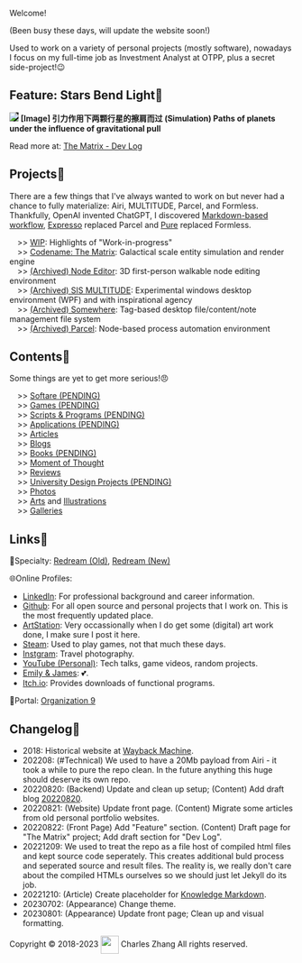 <style>
/* Element Default Styles */
img {
	max-width: 100%;
	max-height: 100%;
}

/* Layout Components */
.image-box {
    display: grid;
    height: 100%;
}
.center-fit {
    max-width: 100%;
    max-height: 100vh;
    margin: auto;
}
</style>

<script src="https://kit.fontawesome.com/9f2cdb261e.js" crossorigin="anonymous"></script>
<script src="http://ajax.googleapis.com/ajax/libs/jquery/1/jquery.min.js"></script>

Welcome! <a href="https://github.com/TotalImagine-com/TotalImagine.com"><i class="fa-brands fa-github"></i> </a>

(Been busy these days, will update the website soon!)

Used to work on a variety of personal projects (mostly software), nowadays I focus on my full-time job as Investment Analyst at OTPP, plus a secret side-project!😉

## Feature: Stars Bend Light🌟

<img src="https://images.totalimagine.com/the-matrix-two-points-20220822.png" style="background-color: black;"/>
<strong>[Image] 引力作用下两颗行星的擦肩而过 (Simulation) Paths of planets under the influence of gravitational pull</strong>
<p>Read more at: <a href="Projects/Matrix.html#20220822">The Matrix - Dev Log</a></p>

## Projects🌉

There are a few things that I've always wanted to work on but never had a chance to fully materialize: Airi, MULTITUDE, Parcel, and Formless. Thankfully, OpenAI invented ChatGPT, I discovered [Markdown-based workflow](https://files.totalimagine.com/PDF/KnowledgeMarkdownWorkflow-Presentation_No.1_Rev.0.5.pdf), [Expresso](https://charles-zhang.itch.io/expresso) replaced Parcel and [Pure](https://github.com/Pure-The-Language) replaced Formless.

&emsp;>> <a href="Projects/WIP.html">WIP</a>: Highlights of "Work-in-progress" <br/>
&emsp;>> <a href="Projects/Matrix.html">Codename: The Matrix</a>: Galactical scale entity simulation and render engine <br/>
&emsp;>> <a href="https://github.com/chaojian-zhang/NodeEditor/">(Archived) Node Editor</a>: 3D first-person walkable node editing environment <br/>
&emsp;>> <a href="https://github.com/chaojian-zhang/MULTITUDE//">(Archived) SIS MULTITUDE</a>: Experimental windows desktop environment (WPF) and with inspirational agency <br/>
&emsp;>> <a href="https://somewhere.totalimagine.com/">(Archived) Somewhere</a>: Tag-based desktop file/content/note management file system <br/>
&emsp;>> <a href="https://github.com/Charles-Zhang-Parcel">(Archived) Parcel</a>: Node-based process automation environment

## Contents🐙

Some things are yet to get more serious!😠

&emsp;>> <a href="Software">Softare (PENDING)</a> <br/>
&emsp;>> <a href="Games">Games (PENDING)</a> <br/>
&emsp;>> <a href="Scripts">Scripts & Programs (PENDING)</a> <br/>
&emsp;>> <a href="Applications">Applications (PENDING)</a> <br/>
&emsp;>> <a href="Articles">Articles</a> <br/>
&emsp;>> <a href="Blogs">Blogs</a> <br/>
&emsp;>> <a href="Books">Books (PENDING)</a> <br/>
&emsp;>> <a href="Moments">Moment of Thought</a> <br/>
&emsp;>> <a href="Reviews">Reviews</a> <br/>
&emsp;>> <a href="University">University Design Projects (PENDING)</a> <br/>
&emsp;>> <a href="Photos">Photos</a> <br/>
&emsp;>> <a href="AIArts">Arts</a> and <a href="Illustrations">Illustrations</a> <br/>
&emsp;>> <a href="Galleries">Galleries</a>

## Links🔗

🐫Specialty: <a href="https://files.totalimagine.com/redream.html">Redream (Old)</a>, <a href="Redream">Redream (New)</a>

🌐Online Profiles:

* <a href="https://www.linkedin.com/in/chaojianzhang/"><i class="fa-brands fa-linkedin"></i> LinkedIn</a>: For professional background and career information. <br/>
* <a href="https://github.com/chaojian-zhang"><i class="fa-brands fa-github"></i> Github</a>: For all open source and personal projects that I work on. This is the most frequently updated place. <br/>
* <a href="https://www.artstation.com/chaojianzhang"><i class="fa-brands fa-artstation"></i> ArtStation</a>: Very occassionally when I do get some (digital) art work done, I make sure I post it here.  <br/>
* <a href="https://steamcommunity.com/id/kernelkillerz/"><i class="fa-brands fa-steam"></i> Steam</a>: Used to play games, not that much these days. <br/>
* <a href="https://www.instagram.com/wozhishigeluguodeguanchazhe/"><i class="fa-brands fa-instagram"></i> Instgram</a>: Travel photography. <br/>
* <a href="https://youtube.com/@ChaojianZhang"><i class="fa-brands fa-youtube"></i> YouTube (Personal)</a>: Tech talks, game videos, random projects. <br/>
* <a href="https://www.youtube.com/@emily_james"><i class="fa-brands fa-youtube"></i> Emily & James</a>: 💕. <br/>
* <a href="https://charles-zhang.itch.io/"> Itch.io</a>: Provides downloads of functional programs.

🌌Portal: <a href="https://totalimagine.com/Organization9">Organization 9</a>

## Changelog📑

* 2018: Historical website at [Wayback Machine](https://web.archive.org/web/20180817180122/https://totalimagine.com/).
* 202208: (#Technical) We used to have a 20Mb payload from Airi - it took a while to pure the repo clean. In the future anything this huge should deserve its own repo.
* 20220820: (Backend) Update and clean up setup; (Content) Add draft blog [20220820](./Blogs#20220820-a-refurbished-website-and-public-content-posting-scheme-wip).
* 20220821: (Website) Update front page. (Content) Migrate some articles from old personal portfolio websites.
* 20220822: (Front Page) Add "Feature" section. (Content) Draft page for "The Matrix" project; Add draft section for "Dev Log".
* 20221209: We used to treat the repo as a file host of compiled html files and kept source code seperately. This creates additional buld process and seperated source and result files. The reality is, we really don't care about the compiled HTMLs ourselves so we should just let Jekyll do its job.
* 20221210: (Article) Create placeholder for [Knowledge Markdown](./Articles/KnowledgeMarkdown).
* 20230702: (Appearance) Change theme.
* 20230801: (Appearance) Update front page; Clean up and visual formatting.

Copyright © 2018-2023 <img height="32" src="https://avatars.githubusercontent.com/u/104454300?s=400&u=ea3160153c1576ba9292398a40911180e754c698&v=4" style="vertical-align:middle"/> Charles Zhang All rights reserved. 